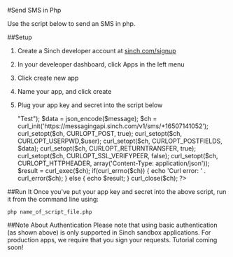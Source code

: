 #Send SMS in Php

Use the script below to send an SMS in php. 

##Setup
1. Create a Sinch developer account at [sinch.com/signup](https://www.sinch.com/signup)
2. In your develeoper dashboard, click Apps in the left menu
3. Click create new app
4. Name your app, and click create
5. Plug your app key and secret into the script below       

    <?php    
    $key = "your_app_key";    
	 $secret = "your_app_secret";    
	 
    $user = "application\\" . $key . ":" . $secret;    
    $message = array("message"=>"Test");    
    $data = json_encode($message);    
    $ch = curl_init('https://messagingapi.sinch.com/v1/sms/+16507141052');    
    curl_setopt($ch, CURLOPT_POST, true);    
    curl_setopt($ch, CURLOPT_USERPWD,$user);    
    curl_setopt($ch, CURLOPT_POSTFIELDS, $data);    
    curl_setopt($ch, CURLOPT_RETURNTRANSFER, true);    
    curl_setopt($ch, CURLOPT_SSL_VERIFYPEER, false);    
    curl_setopt($ch, CURLOPT_HTTPHEADER, array('Content-Type: application/json'));    
	
    $result = curl_exec($ch);    
	
    if(curl_errno($ch)) {    
        echo 'Curl error: ' . curl_error($ch);    
    } else {    
        echo $result;    
    }   
	 
    curl_close($ch);    
	
    ?> 

##Run It
Once you've put your app key and secret into the above script, run it from the command line using:

	php name_of_script_file.php

##Note About Authentication
Please note that using basic authentication (as shown above) is only supported in Sinch sandbox applications. For production apps, we require that you sign your requests. Tutorial coming soon!

